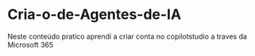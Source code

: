 # Cria-o-de-Agentes-de-IA
Neste conteúdo pratico aprendi a criar conta no copilotstudio a traves da Microsoft 365
